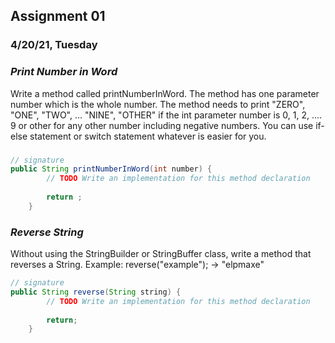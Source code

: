 ## Assignment 01 
### 4/20/21, Tuesday

### _Print Number in Word_
Write a method called printNumberInWord. The method has one parameter number
which is the whole number. The method needs to print "ZERO", "ONE", "TWO",
... "NINE", "OTHER" if the int parameter number is 0, 1, 2, .... 9 or other
for any other number including negative numbers. You can use if-else
statement or switch statement whatever is easier for you.

### 
```java 
// signature
public String printNumberInWord(int number) {
		// TODO Write an implementation for this method declaration
		
		return ;
	}

```

### _Reverse String_

Without using the StringBuilder or StringBuffer class, write a method that
reverses a String. Example: reverse("example"); -> "elpmaxe"

```java 
// signature
public String reverse(String string) {
		// TODO Write an implementation for this method declaration
		
		return;
	}

```
